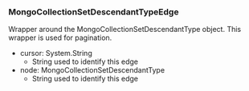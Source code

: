 ### MongoCollectionSetDescendantTypeEdge
Wrapper around the MongoCollectionSetDescendantType object. This wrapper is used for pagination.

- cursor: System.String
  - String used to identify this edge
- node: MongoCollectionSetDescendantType
  - String used to identify this edge
